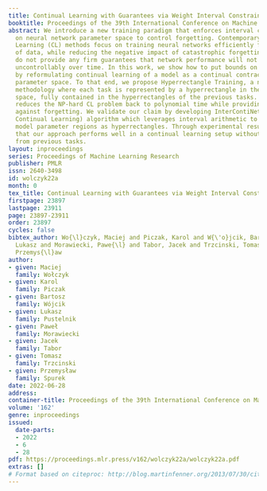 ```yaml
---
title: Continual Learning with Guarantees via Weight Interval Constraints
booktitle: Proceedings of the 39th International Conference on Machine Learning
abstract: We introduce a new training paradigm that enforces interval constraints
  on neural network parameter space to control forgetting. Contemporary Continual
  Learning (CL) methods focus on training neural networks efficiently from a stream
  of data, while reducing the negative impact of catastrophic forgetting, yet they
  do not provide any firm guarantees that network performance will not deteriorate
  uncontrollably over time. In this work, we show how to put bounds on forgetting
  by reformulating continual learning of a model as a continual contraction of its
  parameter space. To that end, we propose Hyperrectangle Training, a new training
  methodology where each task is represented by a hyperrectangle in the parameter
  space, fully contained in the hyperrectangles of the previous tasks. This formulation
  reduces the NP-hard CL problem back to polynomial time while providing full resilience
  against forgetting. We validate our claim by developing InterContiNet (Interval
  Continual Learning) algorithm which leverages interval arithmetic to effectively
  model parameter regions as hyperrectangles. Through experimental results, we show
  that our approach performs well in a continual learning setup without storing data
  from previous tasks.
layout: inproceedings
series: Proceedings of Machine Learning Research
publisher: PMLR
issn: 2640-3498
id: wolczyk22a
month: 0
tex_title: Continual Learning with Guarantees via Weight Interval Constraints
firstpage: 23897
lastpage: 23911
page: 23897-23911
order: 23897
cycles: false
bibtex_author: Wo{\l}czyk, Maciej and Piczak, Karol and W{\'o}jcik, Bartosz and Pustelnik,
  Lukasz and Morawiecki, Pawe{\l} and Tabor, Jacek and Trzcinski, Tomasz and Spurek,
  Przemys{\l}aw
author:
- given: Maciej
  family: Wołczyk
- given: Karol
  family: Piczak
- given: Bartosz
  family: Wójcik
- given: Lukasz
  family: Pustelnik
- given: Paweł
  family: Morawiecki
- given: Jacek
  family: Tabor
- given: Tomasz
  family: Trzcinski
- given: Przemysław
  family: Spurek
date: 2022-06-28
address:
container-title: Proceedings of the 39th International Conference on Machine Learning
volume: '162'
genre: inproceedings
issued:
  date-parts:
  - 2022
  - 6
  - 28
pdf: https://proceedings.mlr.press/v162/wolczyk22a/wolczyk22a.pdf
extras: []
# Format based on citeproc: http://blog.martinfenner.org/2013/07/30/citeproc-yaml-for-bibliographies/
---
```

